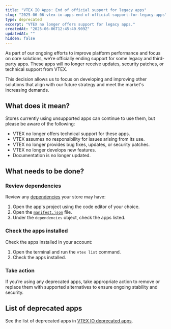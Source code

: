 ```yaml
---
title: "VTEX IO Apps: End of official support for legacy apps"
slug: "2025-06-06-vtex-io-apps-end-of-official-support-for-legacy-apps"
type: deprecated
excerpt: "VTEX no longer offers support for legacy apps."
createdAt: "2025-06-06T12:45:40.909Z"
updatedAt: ""
hidden: false
---
```


As part of our ongoing efforts to improve platform performance and focus on core solutions, we’re officially ending support for some legacy and third-party apps. These apps will no longer receive updates, security patches, or technical support from VTEX.

This decision allows us to focus on developing and improving other solutions that align with our future strategy and meet the market's increasing demands.

## What does it mean?

Stores currently using unsupported apps can continue to use them, but please be aware of the following:

- VTEX no longer offers technical support for these apps.
- VTEX assumes no responsibility for issues arising from its use.
- VTEX no longer provides bug fixes, updates, or security patches.
- VTEX no longer develops new features.
- Documentation is no longer updated.

## What needs to be done?

### Review dependencies

Review any [dependencies](https://developers.vtex.com/docs/guides/vtex-io-documentation-dependencies) your store may have:

1. Open the app's project using the code editor of your choice.
2. Open the [`manifest.json`](https://developers.vtex.com/docs/guides/vtex-io-documentation-manifest) file.
3. Under the `dependencies` object, check the apps listed.

### Check the apps installed

Check the apps installed in your account:
 
1. Open the terminal and run the `vtex list` command.
2. Check the apps installed.

### Take action

If you’re using any deprecated apps, take appropriate action to remove or replace them with supported alternatives to ensure ongoing stability and security.

## List of deprecated apps

See the list of deprecated apps in [VTEX IO deprecated apps](https://developers.vtex.com/docs/guides/vtex-io-deprecated-apps).
